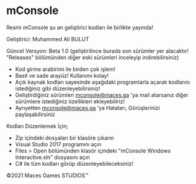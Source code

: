 # mConsole

Resmi mConsole şu an geliştirici kodları ile birlikte yayında!

Geliştirici: Muhammed Ali BULUT

Güncel Versyon: Beta 1.0 (geliştirilince burada son sürümler yer alacaktır! "Releases" bölümünden diğer eski sürümleri inceleyip indirebilirsiniz)

- Kod girme arabirimi ile birden çok işlem!
- Basit ve sade arayüz! Kullanımı kolay!
- Açık kaynak kodları sayesinde aşağıdaki programlarla açarak kodlarını istediğiniz gibi düzenleyebilirsiniz!
- Geliştirdiğiniz sürümleri mconsole@maces.ga 'ya mail atarsanız diğer sürümlere istediğiniz özellikleri ekleyebiliriz!
- Ayrıyetten mconsole@maces.ga 'ya Hataları, Görüşlerinizi paylaşabilirsiniz

Kodları Düzenlemek İçin;

- Zip içindeki dosyaları bir klasöre çıkarın
- Visual Studio 2017 programını açın
- Files > Open bölümünden klasör içindeki "mConsole Windows Interactive.sln" dosyasını açın
- C# ile tüm kodları görüp düzenleyebileceksiniz!

©2021 Maces Games STUDIOS™
